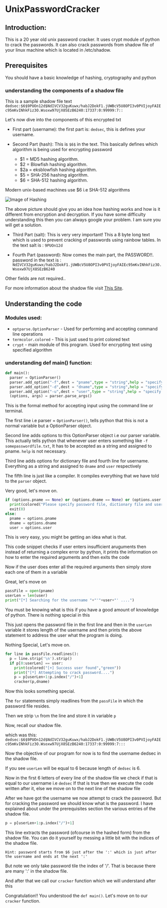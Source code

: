 # UnixPasswordCracker

## Introduction:

This is a 20 year old unix password cracker. It uses crypt module of python to crack the passwords.
It can also crack passwords from shadow file of your linux machine which is located in /etc/shadow.

## Prerequisites

You should have a basic knowledge of hashing, cryptography and python

### understanding the components of a shadow file

This is a sample shadow file text
```dedsec:$6$9PUOn12d$NdIVCV32guKuwx/habJ2DokF1.jUWBcV5U8OPI3v0PVIjoyFAIEc95mKvINhkFiz3O.Wsoxw97UjX8SEzB6240:17337:0:99999:7::``` 

Let's now dive into the components of this encrypted txt
* First part (username): the first part is: ```dedsec```, this is defines your username.

* Second Part (hash): This is ```$6$``` in the text. This basically defines which algorithm is being used for encrypting password
  * $1 = MD5 hashing algorithm.
  * $2 = Blowfish hashing algorithm.
  * $2a = eksblowfish hashing algorithm.
  * $5 = SHA-256 hashing algorithm.
  * $6 = SHA-512 hashing algorithm.

Modern unix-based machines use $6 i.e SHA-512 algorithms

![Image of Hashing](https://www.ssl2buy.com/wiki/wp-content/uploads/2015/12/hashing-vs-encryption.png)

The above picture should give you an idea how hashing works and how is it different from encryption and decryption.
If you have some difficulty understanding this then you can always google your problem. I am sure you will get a solution.

* Third Part (salt): This is very very important! This a 8 byte long text which is used to prevent cracking of passwords using rainbow tables. In the text salt is : ```9PUOn12d```

* Fourth Part (password): Now comes the main part, the PASSWORD!!. password in the text is : ```NdIVCV32guKuwx/habJ2DokF1.jUWBcV5U8OPI3v0PVIjoyFAIEc95mKvINhkFiz3O.Wsoxw97UjX8SEzB6240```

Other fields are not required..

For more information about the shadow file visit [This Site](http://www.yourownlinux.com/2015/08/etc-shadow-file-format-in-linux-explained.html).

## Understanding the code

### Modules used:
* ```optparse.OptionParser``` - Used for performing and accepting command line operations
* ```termcolor.colored``` - This is just used to print colored text
* ```crypt``` - main module of this program. Used for encrypting text using specified algorithm

### understanding def main() function:
```python
def main():
  parser = OptionParser()
  parser.add_option("-f",dest = "pname",type = "string",help = "specify password file")
  parser.add_option("-d",dest = "dname",type = "string",help = "specify dictionary file")
  parser.add_option("-u",dest = "user",type = "string",help = "specify username of the victim")
  (options, args) = parser.parse_args()
```

This is the formal method for accepting input using the command line or terminal.

The first line i.e parser = ```OptionParser()```, tells python that this is not a normal variable but a OptionParser object.

Second line adds options to this OptionParser object i.e our parser variable. This actually tells python that whenever user enters something like ```-f somepasswordfile.txt```, It has to be accepted as a string and assigned to pname. ```help``` is not necessary.

Third line adds options for dictionary file and fourth line for username. Everything as a string and assigned to ```dname``` and ```user``` respectively

The fifth line is just like a compiler. It compiles everything that we have told to the ```parser``` object.

Very good, let's move on.

```python
if (options.pname == None) or (options.dname == None) or (options.user == None):
  print(colored("Please specify password file, dictionary file and username","red") + "\n" + colored("example: python3 main.py -f <passwordFile> -d <dictionaryFile> -u <username>","yellow"))
  exit(0)
else:
  pname = options.pname
  dname = options.dname
  user = options.user
```

This is very easy, you might be getting an idea what is that.

This code snippet checks if user enters insufficient aruguments then instead of returning a complex error by python, it prints the information on how to enter the required arguments and then exits the code

Now if the user does enter all the required arguments then simply store each one of them in a variable

Great, let's move on

``` python
passFile = open(pname)
userLen = len(user)
print("[*] Searching for the username "+"'"+user+"' ....")
```
You must be knowing what is this if you have a good amount of knowledge of python. There is nothing special in this

This just opens the password file in the first line and then in the ```userLen``` variable it stores length of the username and then prints the above statement to address the user what the program is doing.

Nothing Special, Let's move on.

``` python
for line in passFile.readlines():
  p = line.strip('\n').strip()
  if p[0:userLen] == user:
    print(colored("[+] Success user found","green"))
    print("[*] Attempting to crack password....")
    p = p[userLen+1:p.index("/")+1]
    cracker(p,dname)
``` 
Now this looks something special.

The ```for``` statements simply readlines from the ```passFile``` in which the password file resides.

Then we strip ```\n``` from the line and store it in variable ```p```

Now, recall our shadow file.

which was this: ```dedsec:$6$9PUOn12d$NdIVCV32guKuwx/habJ2DokF1.jUWBcV5U8OPI3v0PVIjoyFAIEc95mKvINhkFiz3O.Wsoxw97UjX8SEzB6240:17337:0:99999:7:::```

Now the objective of our program for now is to find the username dedsec in the shadow file.

If you see ```userLen``` will be equal to 6 because length of ```dedsec``` is 6.

Now in the first 6 letters of every line of the shadow file we check if that is equal to our username i.e ```dedsec```
If that is true then we execute the code written after it, else we move on to the next line of the shadow file

After we have got the username we now attempt to crack the password. But for cracking the password we should know what is the password. I have explained about under the prerequisites section the various entries of the shadow file. 

```python
p = p[userLen+1:p.index("/")+1]
```
This line extracts the password (ofcourse in the hashed form) from the shadow file. You can do it yourself by messing a little bit with the indices of the shadow file.

```Hint: password starts from $6 just after the ':' which is just after the username and ends at the next ':' ```

But note we only take password tile the index of '/'. That is because there are many ':' in the shadow file.

And after that we call our ```cracker``` function which we will understand after this

Congratulation!! You understood the ```def main()```. Let's move on to our ```cracker``` function.
